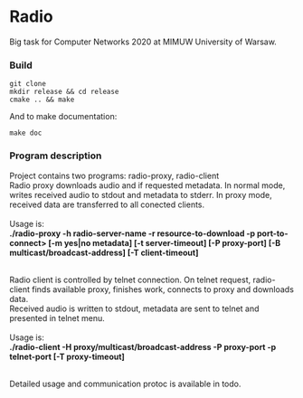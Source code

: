 # Radio

Big task for Computer Networks 2020 at MIMUW University of Warsaw.

### Build

```
git clone
mkdir release && cd release
cmake .. && make
```

And to make documentation:

```
make doc
```

### Program description

Project contains two programs: radio-proxy, radio-client <br>
Radio proxy downloads audio and if requested metadata. In normal mode, writes received audio to stdout and metadata to stderr.
In proxy mode, received data are transferred to all conected clients. <br><br>
Usage is: <br><b>
./radio-proxy -h radio-server-name -r resource-to-download -p port-to-connect> [-m yes|no metadata] [-t server-timeout] [-P proxy-port] [-B multicast/broadcast-address] [-T client-timeout] <br><br></b>

Radio client is controlled by telnet connection. On telnet request, radio-client finds available proxy, finishes work, connects to proxy and downloads data. <br>
Received audio is written to stdout, metadata are sent to telnet and presented in telnet menu. <br><br>
Usage is: <br><b>
./radio-client -H proxy/multicast/broadcast-address -P proxy-port -p telnet-port [-T proxy-timeout] <br><br></b>

Detailed usage and communication protoc is available in todo.